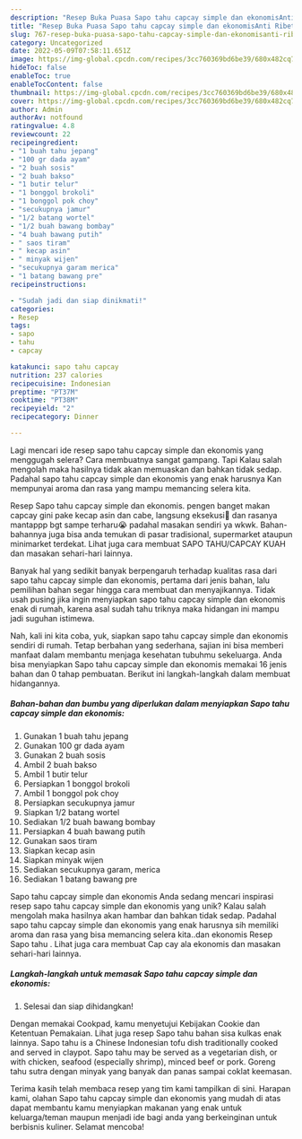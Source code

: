 ```yaml
---
description: "Resep Buka Puasa Sapo tahu capcay simple dan ekonomisAnti Ribet"
title: "Resep Buka Puasa Sapo tahu capcay simple dan ekonomisAnti Ribet"
slug: 767-resep-buka-puasa-sapo-tahu-capcay-simple-dan-ekonomisanti-ribet
category: Uncategorized
date: 2022-05-09T07:58:11.651Z
image: https://img-global.cpcdn.com/recipes/3cc760369bd6be39/680x482cq70/sapo-tahu-capcay-simple-dan-ekonomis-foto-resep-utama.jpg
hideToc: false
enableToc: true
enableTocContent: false
thumbnail: https://img-global.cpcdn.com/recipes/3cc760369bd6be39/680x482cq70/sapo-tahu-capcay-simple-dan-ekonomis-foto-resep-utama.jpg
cover: https://img-global.cpcdn.com/recipes/3cc760369bd6be39/680x482cq70/sapo-tahu-capcay-simple-dan-ekonomis-foto-resep-utama.jpg
author: Admin
authorAv: notfound
ratingvalue: 4.8
reviewcount: 22
recipeingredient:
- "1 buah tahu jepang"
- "100 gr dada ayam"
- "2 buah sosis"
- "2 buah bakso"
- "1 butir telur"
- "1 bonggol brokoli"
- "1 bonggol pok choy"
- "secukupnya jamur"
- "1/2 batang wortel"
- "1/2 buah bawang bombay"
- "4 buah bawang putih"
- " saos tiram"
- " kecap asin"
- " minyak wijen"
- "secukupnya garam merica"
- "1 batang bawang pre"
recipeinstructions:

- "Sudah jadi dan siap dinikmati!"
categories:
- Resep
tags:
- sapo
- tahu
- capcay

katakunci: sapo tahu capcay 
nutrition: 237 calories
recipecuisine: Indonesian
preptime: "PT37M"
cooktime: "PT38M"
recipeyield: "2"
recipecategory: Dinner

---
```



Lagi mencari ide resep sapo tahu capcay simple dan ekonomis yang menggugah selera? Cara membuatnya sangat gampang. Tapi Kalau salah mengolah maka hasilnya tidak akan memuaskan dan bahkan tidak sedap. Padahal sapo tahu capcay simple dan ekonomis yang enak harusnya Kan mempunyai aroma dan rasa yang mampu memancing selera kita.


Resep Sapo tahu capcay simple dan ekonomis. pengen banget makan capcay gini pake kecap asin dan cabe, langsung eksekusi🥰 dan rasanya mantappp bgt sampe terharu😭 padahal masakan sendiri ya wkwk. Bahan-bahannya juga bisa anda temukan di pasar tradisional, supermarket ataupun minimarket terdekat. Lihat juga cara membuat SAPO TAHU/CAPCAY KUAH dan masakan sehari-hari lainnya.

Banyak hal yang sedikit banyak berpengaruh terhadap kualitas rasa dari sapo tahu capcay simple dan ekonomis, pertama dari jenis bahan, lalu pemilihan bahan segar hingga cara membuat dan menyajikannya. Tidak usah pusing jika ingin menyiapkan sapo tahu capcay simple dan ekonomis enak di rumah, karena asal sudah tahu triknya maka hidangan ini mampu jadi suguhan istimewa.


Nah, kali ini kita coba, yuk, siapkan sapo tahu capcay simple dan ekonomis sendiri di rumah. Tetap berbahan yang sederhana, sajian ini bisa memberi manfaat dalam membantu menjaga kesehatan tubuhmu sekeluarga. Anda bisa menyiapkan Sapo tahu capcay simple dan ekonomis memakai 16 jenis bahan dan 0 tahap pembuatan. Berikut ini langkah-langkah dalam membuat hidangannya.

<!--inarticleads1-->

##### Bahan-bahan dan bumbu yang diperlukan dalam menyiapkan Sapo tahu capcay simple dan ekonomis:

1. Gunakan 1 buah tahu jepang
1. Gunakan 100 gr dada ayam
1. Gunakan 2 buah sosis
1. Ambil 2 buah bakso
1. Ambil 1 butir telur
1. Persiapkan 1 bonggol brokoli
1. Ambil 1 bonggol pok choy
1. Persiapkan secukupnya jamur
1. Siapkan 1/2 batang wortel
1. Sediakan 1/2 buah bawang bombay
1. Persiapkan 4 buah bawang putih
1. Gunakan  saos tiram
1. Siapkan  kecap asin
1. Siapkan  minyak wijen
1. Sediakan secukupnya garam, merica
1. Sediakan 1 batang bawang pre


Sapo tahu capcay simple dan ekonomis Anda sedang mencari inspirasi resep sapo tahu capcay simple dan ekonomis yang unik? Kalau salah mengolah maka hasilnya akan hambar dan bahkan tidak sedap. Padahal sapo tahu capcay simple dan ekonomis yang enak harusnya sih memiliki aroma dan rasa yang bisa memancing selera kita..dan ekonomis Resep Sapo tahu . Lihat juga cara membuat Cap cay ala ekonomis dan masakan sehari-hari lainnya. 

<!--inarticleads2-->

##### Langkah-langkah untuk memasak Sapo tahu capcay simple dan ekonomis:


1. Selesai dan siap dihidangkan!

Dengan memakai Cookpad, kamu menyetujui Kebijakan Cookie dan Ketentuan Pemakaian. Lihat juga resep Sapo tahu bahan sisa kulkas enak lainnya. Sapo tahu is a Chinese Indonesian tofu dish traditionally cooked and served in claypot. Sapo tahu may be served as a vegetarian dish, or with chicken, seafood (especially shrimp), minced beef or pork. Goreng tahu sutra dengan minyak yang banyak dan panas sampai coklat keemasan. 

Terima kasih telah membaca resep yang tim kami tampilkan di sini. Harapan kami, olahan Sapo tahu capcay simple dan ekonomis yang mudah di atas dapat membantu kamu menyiapkan makanan yang enak untuk keluarga/teman maupun menjadi ide bagi anda yang berkeinginan untuk berbisnis kuliner. Selamat mencoba!
